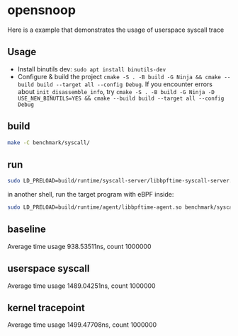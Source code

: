 # opensnoop

Here is a example that demonstrates the usage of userspace syscall trace

## Usage

- Install binutils dev: `sudo apt install binutils-dev`
- Configure & build the project `cmake -S . -B build -G Ninja && cmake --build build --target all --config Debug`. If you encounter errors about `init_disassemble_info`, try `cmake -S . -B build -G Ninja -D USE_NEW_BINUTILS=YES && cmake --build build --target all --config Debug`

## build

```sh
make -C benchmark/syscall/
```

## run

```sh
sudo LD_PRELOAD=build/runtime/syscall-server/libbpftime-syscall-server.so  benchmark/syscall/syscall
```

in another shell, run the target program with eBPF inside:

```sh
sudo LD_PRELOAD=build/runtime/agent/libbpftime-agent.so benchmark/syscall/victim
```

## baseline

Average time usage 938.53511ns,  count 1000000

## userspace syscall

Average time usage 1489.04251ns,  count 1000000

## kernel tracepoint

Average time usage 1499.47708ns,  count 1000000
